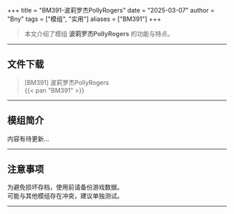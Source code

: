 +++
title = "BM391-波莉罗杰PollyRogers"
date = "2025-03-07"
author = "Bny"
tags = ["模组", "实用"]
aliases = ["BM391"]
+++

> 本文介绍了模组 **波莉罗杰PollyRogers** 的功能与特点。

---

## 文件下载

> [BM391] 波莉罗杰PollyRogers  
{{< pan "BM391" >}}  

---

## 模组简介

>  
内容有待更新...  

---

## 注意事项

>  
为避免损坏存档，使用前请备份游戏数据。  
可能与其他模组存在冲突，建议单独测试。  

---

